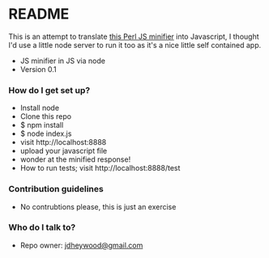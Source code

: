 # README #

This is an attempt to translate [this Perl JS minifier](https://github.com/zoffixznet/JavaScript-Minifier) into Javascript, I thought I'd use a little node server to run it too as it's a nice little self contained app.

* JS minifier in JS via node
* Version 0.1

### How do I get set up? ###

* Install node
* Clone this repo
* $ npm install
* $ node index.js
* visit http://localhost:8888
* upload your javascript file
* wonder at the minified response!
* How to run tests; visit http://localhost:8888/test

### Contribution guidelines ###

* No contrubtions please, this is just an exercise 

### Who do I talk to? ###

* Repo owner: jdheywood@gmail.com

